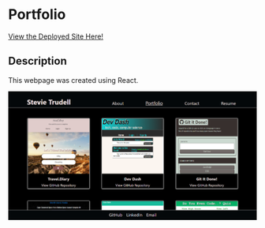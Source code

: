 # Portfolio

[View the Deployed Site Here!](https://strudelandcoffee.github.io/react-portfolio/)

## Description

This webpage was created using React.

![Portfolio section showing several links to apps](https://github.com/strudelAndCoffee/react-portfolio/blob/main/src/assets/images/demo-screenshot.png)